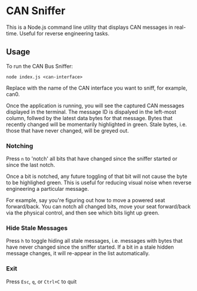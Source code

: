 # CAN Sniffer

This is a Node.js command line utility that displays CAN messages in real-time. Useful for reverse engineering tasks.

## Usage

To run the CAN Bus Sniffer:

```
node index.js <can-interface>
```

Replace <can-interface> with the name of the CAN interface you want to sniff, for example, can0.

Once the application is running, you will see the captured CAN messages displayed in the terminal. The message ID is dispalyed in the left-most column, follwed by the latest data bytes for that message. Bytes that recently changed will be momentarily highlighted in green. Stale bytes, i.e. those that have never changed, will be greyed out.

### Notching

Press `n` to 'notch' all bits that have changed since the sniffer started or since the last notch.

Once a bit is notched, any future toggling of that bit will not cause the byte to be highlighed green. This is useful for reducing visual noise when reverse engineering a particular message.

For example, say you're figuring out how to move a powered seat forward/back. You can notch all changed bits, move your seat forward/back via the physical control, and then see which bits light up green.

### Hide Stale Messages

Press `h` to toggle hiding all stale messages, i.e. messages with bytes that have never changed since the sniffer started. If a bit in a stale hidden message changes, it will re-appear in the list automatically.

### Exit

Press `Esc`, `q`, or `Ctrl+C` to quit
